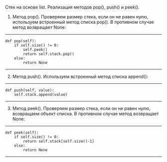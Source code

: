 Стек на основе list.  Реализация методов pop(), push() и peek().

1)	Метод pop(). Проверяем размер стека, если он не равен нулю, используем встроенный метод списка pop(). В противном случае метод возвращает None:
---------------------------------------------------------------------------------------------------------------------
	def pop(self):
		if self.size() != 0:
			self.peek()
			return self.stack.pop()
		else:
			return None
---------------------------------------------------------------------------------------------------------------------
2)	Метод push().  Используем встроенный метод списка append():
---------------------------------------------------------------------------------------------------------------------
	def push(self, value):
		self.stack.append(value)
---------------------------------------------------------------------------------------------------------------------
3)	 Метод peek().  Проверяем размер стека, если он не равен нулю, возвращаем объект списка. В противном случае метод возвращает None:
---------------------------------------------------------------------------------------------------------------------
	def peek(self):
		if self.size() != 0:
			return self.stack[self.size()-1]
		else:
			return None
---------------------------------------------------------------------------------------------------------------------

